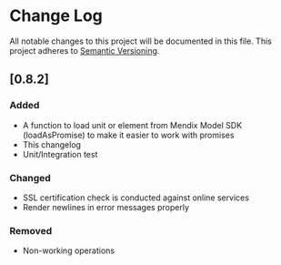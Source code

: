 # Change Log
All notable changes to this project will be documented in this file.
This project adheres to [Semantic Versioning](http://semver.org/).

## [0.8.2]
### Added
- A function to load unit or element from Mendix Model SDK (loadAsPromise) to make it easier to work with promises
- This changelog
- Unit/Integration test

### Changed
- SSL certification check is conducted against online services
- Render newlines in error messages properly

### Removed
- Non-working operations